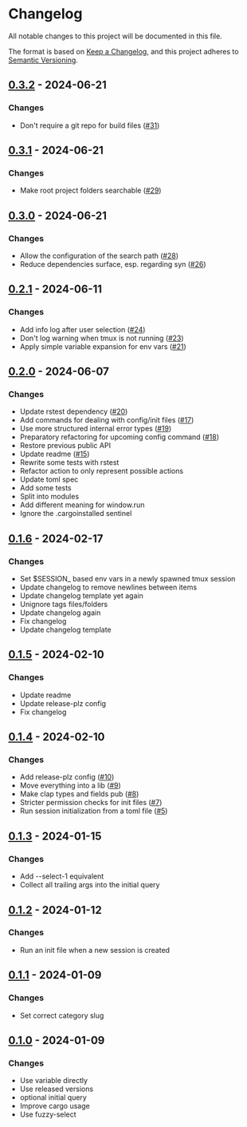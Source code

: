 # Changelog
All notable changes to this project will be documented in this file.

The format is based on [Keep a Changelog](https://keepachangelog.com/en/1.0.0/),
and this project adheres to [Semantic Versioning](https://semver.org/spec/v2.0.0.html).

## [0.3.2](https://github.com/knutwalker/sessionizer/compare/0.3.1...0.3.2) - 2024-06-21

### Changes

- Don't require a git repo for build files ([#31](https://github.com/knutwalker/sessionizer/pull/31))

## [0.3.1](https://github.com/knutwalker/sessionizer/compare/0.3.0...0.3.1) - 2024-06-21

### Changes

- Make root project folders searchable ([#29](https://github.com/knutwalker/sessionizer/pull/29))

## [0.3.0](https://github.com/knutwalker/sessionizer/compare/0.2.1...0.3.0) - 2024-06-21

### Changes

- Allow the configuration of the search path ([#28](https://github.com/knutwalker/sessionizer/pull/28))
- Reduce dependencies surface, esp. regarding syn ([#26](https://github.com/knutwalker/sessionizer/pull/26))

## [0.2.1](https://github.com/knutwalker/sessionizer/compare/0.2.0...0.2.1) - 2024-06-11

### Changes

- Add info log after user selection ([#24](https://github.com/knutwalker/sessionizer/pull/24))
- Don't log warning when tmux is not running ([#23](https://github.com/knutwalker/sessionizer/pull/23))
- Apply simple variable expansion for env vars ([#21](https://github.com/knutwalker/sessionizer/pull/21))

## [0.2.0](https://github.com/knutwalker/sessionizer/compare/0.1.6...0.2.0) - 2024-06-07

### Changes

- Update rstest dependency ([#20](https://github.com/knutwalker/sessionizer/pull/20))
- Add commands for dealing with config/init files ([#17](https://github.com/knutwalker/sessionizer/pull/17))
- Use more structured internal error types ([#19](https://github.com/knutwalker/sessionizer/pull/19))
- Preparatory refactoring for upcoming config command ([#18](https://github.com/knutwalker/sessionizer/pull/18))
- Restore previous public API
- Update readme ([#15](https://github.com/knutwalker/sessionizer/pull/15))
- Rewrite some tests with rstest
- Refactor action to only represent possible actions
- Update toml spec
- Add some tests
- Split into modules
- Add different meaning for window.run
- Ignore the .cargoinstalled sentinel

## [0.1.6](https://github.com/knutwalker/sessionizer/compare/0.1.5...0.1.6) - 2024-02-17

### Changes

- Set $SESSION_ based env vars in a newly spawned tmux session
- Update changelog to remove newlines between items
- Update changelog template yet again
- Unignore tags files/folders
- Update changelog again
- Fix changelog
- Update changelog template

## [0.1.5](https://github.com/knutwalker/sessionizer/compare/0.1.4...0.1.5) - 2024-02-10

### Changes

- Update readme
- Update release-plz config
- Fix changelog

## [0.1.4](https://github.com/knutwalker/sessionizer/compare/0.1.3...0.1.4) - 2024-02-10

### Changes

- Add release-plz config ([#10](https://github.com/knutwalker/sessionizer/pull/10))
- Move everything into a lib ([#9](https://github.com/knutwalker/sessionizer/pull/9))
- Make clap types and fields pub ([#8](https://github.com/knutwalker/sessionizer/pull/8))
- Stricter permission checks for init files ([#7](https://github.com/knutwalker/sessionizer/pull/7))
- Run session initialization from a toml file ([#5](https://github.com/knutwalker/sessionizer/pull/5))

## [0.1.3](https://github.com/knutwalker/sessionizer/compare/v0.1.2...v0.1.3) - 2024-01-15

### Changes

- Add --select-1 equivalent
- Collect all trailing args into the initial query

## [0.1.2](https://github.com/knutwalker/sessionizer/compare/v0.1.1...v0.1.2) - 2024-01-12

### Changes

- Run an init file when a new session is created

## [0.1.1](https://github.com/knutwalker/sessionizer/compare/v0.1.0...v0.1.1) - 2024-01-09

### Changes

- Set correct category slug

## [0.1.0](https://github.com/knutwalker/sessionizer/releases/tag/v0.1.0) - 2024-01-09

### Changes

- Use variable directly
- Use released versions
- optional initial query
- Improve cargo usage
- Use fuzzy-select
